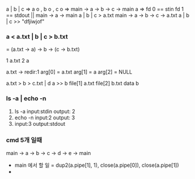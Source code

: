 a | b | c => a o , b o , c o => main -> a -> b -> c -> main
a => fd 0 == stin fd 1 == stdout || main -> a -> main
a | b | c > a.txt  main -> a -> b -> c -> a.txt
a | b | c >> "dfjiwjof"
### a < a.txt | b | c > b.txt
= (a.txt -> a) -> b -> (c -> b.txt)


1 a.txt
2 a

a.txt -> redir:1
arg[0] = a.txt
arg[1] = a
arg[2] = NULL

a.txt > b > c.txt | d
a >> b 
file[1] a.txt
file[2] b.txt
data b

### ls -a | echo -n
1. ls -a input:stdin output: 2
2. echo -n input:2 output: 3
3. input:3 output:stdout

### cmd 5개 일때
main -> a -> b -> c -> d -> e -> main

- main 에서 할 일 = dup2(a.pipe[1], 1), close(a.pipe[0]), close(a.pipe[1])
- 